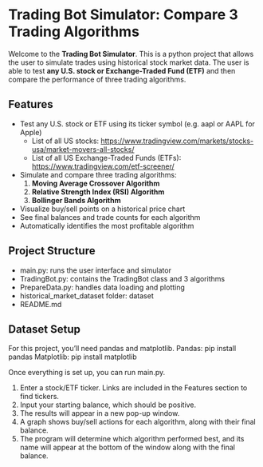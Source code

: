 # Trading Bot Simulator: Compare 3 Trading Algorithms

Welcome to the **Trading Bot Simulator**. This is a python project that allows the user to simulate trades using historical stock market data. The user is able to test **any U.S. stock or Exchange-Traded Fund (ETF)** and then compare the performance of three trading algorithms. 

## Features
 
- Test any U.S. stock or ETF using its ticker symbol (e.g. aapl or AAPL for Apple)
     - List of all US stocks: https://www.tradingview.com/markets/stocks-usa/market-movers-all-stocks/
     - List of all US Exchange-Traded Funds (ETFs): https://www.tradingview.com/etf-screener/
- Simulate and compare three trading algorithms:
     1. **Moving Average Crossover Algorithm**
     2. **Relative Strength Index (RSI) Algorithm**
     3. **Bollinger Bands Algorithm**
- Visualize buy/sell points on a historical price chart
- See final balances and trade counts for each algorithm
- Automatically identifies the most profitable algorithm 


## Project Structure 

- main.py: runs the user interface and simulator 
- TradingBot.py: contains the TradingBot class and 3 algorithms
- PrepareData.py: handles data loading and plotting
- historical_market_dataset folder: dataset 
- README.md 


## Dataset Setup

For this project, you’ll need pandas and matplotlib. 
Pandas: pip install pandas
Matplotlib: pip install matplotlib

Once everything is set up, you can run main.py. 

1. Enter a stock/ETF ticker. Links are included in the Features section to find tickers. 
2. Input your starting balance, which should be positive.
3. The results will appear in a new pop-up window.
4. A graph shows buy/sell actions for each algorithm, along with their final balance.
5. The program will determine which algorithm performed best, and its name will appear at the bottom of the window along with the final balance. 
